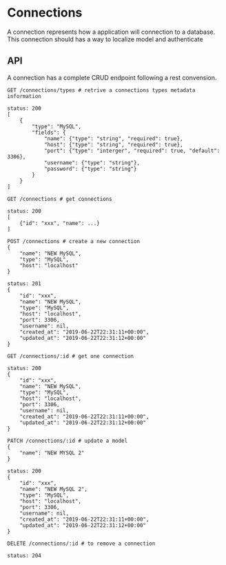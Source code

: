 # Connections

A connection represents how a application will connection to a database. This connection should has a way to localize model and authenticate

## API

A connection has a complete CRUD endpoint following a rest convension.

    GET /connections/types # retrive a connections types metadata information
    
    status: 200
    [
        {
            "type": "MySQL",
            "fields": {
                "name": {"type": "string", "required": true},
                "host": {"type": "string", "required": true},
                "port": {"type": "interger", "required": true, "default": 3306},
                "username": {"type": "string"},
                "password": {"type": "string"}
            }
        }
    ]
    
    GET /connections # get connections
    
    status: 200
    [
        {"id": "xxx", "name": ...}
    ]

    POST /connections # create a new connection
    {
        "name": "NEW MySQL",
        "type": "MySQL",
        "host": "localhost"
    }

    status: 201
    {
        "id": "xxx",
        "name": "NEW MySQL",
        "type": "MySQL",
        "host": "localhost",
        "port": 3306,
        "username": nil,
        "created_at": "2019-06-22T22:31:11+00:00",
        "updated_at": "2019-06-22T22:31:12+00:00"
    }

    GET /connections/:id # get one connection

    status: 200
    {
        "id": "xxx",
        "name": "NEW MySQL",
        "type": "MySQL",
        "host": "localhost",
        "port": 3306,
        "username": nil,
        "created_at": "2019-06-22T22:31:11+00:00",
        "updated_at": "2019-06-22T22:31:12+00:00"
    }

    PATCH /connections/:id # update a model
    {
        "name": "NEW MYSQL 2"
    }

    status: 200
    {
        "id": "xxx",
        "name": "NEW MySQL 2",
        "type": "MySQL",
        "host": "localhost",
        "port": 3306,
        "username": nil,
        "created_at": "2019-06-22T22:31:11+00:00",
        "updated_at": "2019-06-22T22:31:12+00:00"
    }

    DELETE /connections/:id # to remove a connection
    
    status: 204

